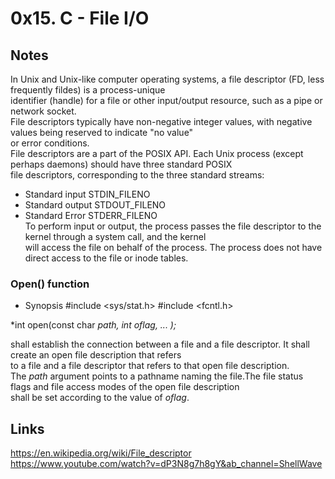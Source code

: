 # 0x15. C - File I/O 

## Notes 
In Unix and Unix-like computer operating systems, a file descriptor (FD, less frequently fildes) is a process-unique  
identifier (handle) for a file or other input/output resource, such as a pipe or network socket.  
File descriptors typically have non-negative integer values, with negative values being reserved to indicate "no value"  
or error conditions.  
File descriptors are a part of the POSIX API. Each Unix process (except perhaps daemons) should have three standard POSIX  
file descriptors, corresponding to the three standard streams:  
+ Standard input STDIN_FILENO  
+ Standard output STDOUT_FILENO  
+ Standard Error STDERR_FILENO  
To perform input or output, the process passes the file descriptor to the kernel through a system call, and the kernel  
will access the file on behalf of the process. The process does not have direct access to the file or inode tables.  
### Open() function
+ Synopsis
#include <sys/stat.h>
#include <fcntl.h>

*int open(const char *path, int oflag, ... );*  

 shall establish the connection between a file and a file descriptor. It shall create an open file description that refers  
 to a file and a file descriptor that refers to that open file description.  
The *path* argument points to a pathname naming the file.The file status flags and file access modes of the open file description  
 shall be set according to the value of *oflag*.


## Links
https://en.wikipedia.org/wiki/File_descriptor  
https://www.youtube.com/watch?v=dP3N8g7h8gY&ab_channel=ShellWave  

